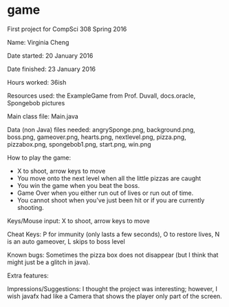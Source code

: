# game
First project for CompSci 308 Spring 2016

Name: Virginia Cheng

Date started: 20 January 2016

Date finished: 23 January 2016

Hours worked: 36ish

Resources used: the ExampleGame from Prof. Duvall, docs.oracle, Spongebob pictures

Main class file: Main.java

Data (non Java) files needed: angrySponge.png, background.png, boss.png, gameover.png, hearts.png, nextlevel.png, pizza.png, pizzabox.png, spongebob1.png, start.png, win.png

How to play the game:
- X to shoot, arrow keys to move
- You move onto the next level when all the little pizzas are caught
- You win the game when you beat the boss.
- Game Over when you either run out of lives or run out of time.
- You cannot shoot when you've just been hit or if you are currently shooting.

Keys/Mouse input: X to shoot, arrow keys to move

Cheat Keys: P for immunity (only lasts a few seconds), O to restore lives, N is an auto gameover, L skips to boss level 

Known bugs: Sometimes the pizza box does not disappear (but I think that might just be a glitch in java).

Extra features:

Impressions/Suggestions: I thought the project was interesting; however, I wish javafx had like a Camera that shows the player only part of the screen.
